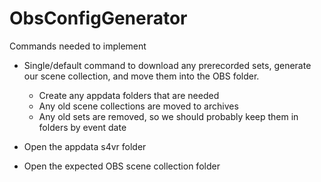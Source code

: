 # ObsConfigGenerator

Commands needed to implement

- Single/default command to download any prerecorded sets, generate our scene
  collection, and move them into the OBS folder.
  - Create any appdata folders that are needed
  - Any old scene collections are moved to archives
  - Any old sets are removed, so we should probably keep them in folders by
    event date

- Open the appdata s4vr folder
- Open the expected OBS scene collection folder
